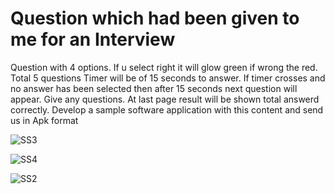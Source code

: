 # Question which had been given to me for an Interview

Question with 4 options.
If u select right it will glow green if wrong the  red.
Total 5 questions
Timer will be of 15 seconds to answer.
If timer crosses and  no answer has been selected then after 15 seconds next question will appear.
Give any questions.
At last page result will be shown total answerd correctly.
Develop a sample software application with this content and send us in Apk format


![SS3](https://user-images.githubusercontent.com/69786552/152728573-b454c35a-faa8-4ed4-91fa-1f2c738eebb3.jpeg)

![SS4](https://user-images.githubusercontent.com/69786552/152728583-5ee3ac9f-7dce-4ca3-af3e-0944da56ba30.jpeg)

![SS2](https://user-images.githubusercontent.com/69786552/152728251-7e1c2ff9-03e1-42b2-8712-e841296fdf8c.jpeg)

